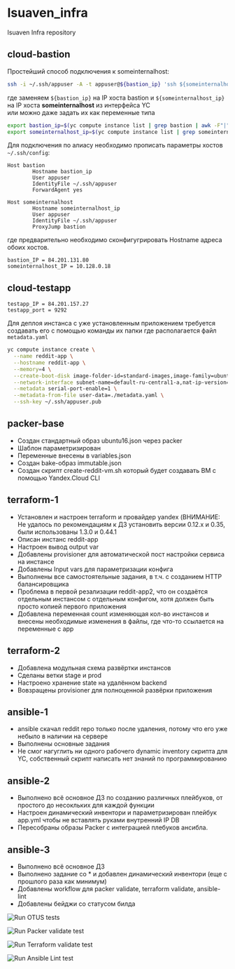 # Isuaven_infra
Isuaven Infra repository

## cloud-bastion
Простейший способ подключения к someinternalhost:
```bash
ssh -i ~/.ssh/appuser -A -t appuser@${bastion_ip} 'ssh ${someinternalhost_ip}'
```
где заменяем `${bastion_ip}` на IP хоста bastion и `${someinternalhost_ip}` на IP хоста __someinternalhost__ из интерфейса YC \
или можно даже задать их как переменные типа
```bash
export bastion_ip=$(yc compute instance list | grep bastion | awk -F"|" '{print $6}' | tr -d ' ')
export someinternalhost_ip=$(yc compute instance list | grep someinternalhost | awk -F"|" '{print $7}' | tr -d ' ')
```
Для подключения по алиасу необходимо прописать параметры хостов `~/.ssh/config`:
```
Host bastion
        Hostname bastion_ip
        User appuser
        IdentityFile ~/.ssh/appuser
        ForwardAgent yes

Host someinternalhost
        Hostname someinternalhost_ip
        User appuser
        IdentityFile ~/.ssh/appuser
        ProxyJump bastion
```
где предварительно необходимо сконфигугрировать Hostname адреса обоих хостов.
```
bastion_IP = 84.201.131.80
someinternalhost_IP = 10.128.0.18
```
## cloud-testapp
```
testapp_IP = 84.201.157.27
testapp_port = 9292
```
Для деплоя инстанса с уже установленным приложением требуется создавать его с помощью команды их папки где располагается файл `metadata.yaml`
```bash
yc compute instance create \
  --name reddit-app \
  --hostname reddit-app \
  --memory=4 \
  --create-boot-disk image-folder-id=standard-images,image-family=ubuntu-1604-lts,size=10GB \
  --network-interface subnet-name=default-ru-central1-a,nat-ip-version=ipv4 \
  --metadata serial-port-enable=1 \
  --metadata-from-file user-data=./metadata.yaml \
  --ssh-key ~/.ssh/appuser.pub
```

## packer-base
- Создан стандартный образ ubuntu16.json через packer
- Шаблон параметризирован
- Переменные внесены в variables.json
- Создан bake-образ immutable.json
- Создан скрипт create-reddit-vm.sh который будет создавать ВМ с помощью Yandex.Cloud CLI

## terraform-1
- Установлен и настроен terraform и провайдер yandex (ВНИМАНИЕ: Не удалось по рекомендациям к ДЗ установить версии 0.12.х и 0.35, были использованы 1.3.0 и 0.44.1
- Описан инстанс reddit-app
- Настроен вывод output var
- Добавлены provisioner для автоматической пост настройки сервиса на инстансе
- Добавлены Input vars для параметризации конфига
- Выполнены все самостоятельные задания, в т.ч. с созданием HTTP балансировщика
- Проблема в первой резализации reddit-app2, что он создаётся отдельным инстансом с отдельным конфигом, хотя должен быть просто копией первого приложения
- Добавлена переменная count изменяющая кол-во инстансов и внесены необходимые изменения в файлы, где что-то ссылается на переменные с app

## terraform-2
- Добавлена модульная схема развёртки инстансов
- Сделаны ветки stage и prod
- Настроено хранение state на удалённом backend
- Вовзращены provisioner для полноценной развёрки приложения

## ansible-1
- ansible скачал reddit repo только после удаления, потому что его уже небыло в наличии на сервере
- Выполнены основные задания
- Не смог нагуглить ни одного рабочего dynamic inventory скрипта для YC, собственный скрипт написать нет знаний по программированию

## ansible-2
- Выполнено всё основное ДЗ по созданию различных плейбуков, от простого до несокльких для каждой функции
- Настроен динамический инвентори и параметризирован плейбук app.yml чтобы не вставлять руками внутренний IP DB
- Пересобраны образы Packer с интеграцией плебуков ансибла.

## ansible-3
- Выполнено всё основное ДЗ 
- Выполнено задание со * и добавлен динамический инвентори (еще с прошлого раза как минимум)
- Добавлены workflow для packer validate, terraform validate, ansible-lint
- Добавлены бейджи со статусом билда

![Run OTUS tests](https://github.com/Otus-DevOps-2022-11/Isuaven_infra/actions/workflows/run-tests.yml/badge.svg)

![Run Packer validate test](https://github.com/Otus-DevOps-2022-11/Isuaven_infra/actions/workflows/packer_validate.yml/badge.svg)

![Run Terraform validate test](https://github.com/Otus-DevOps-2022-11/Isuaven_infra/actions/workflows/terraform_validate.yml/badge.svg)

![Run Ansible Lint test](https://github.com/Otus-DevOps-2022-11/Isuaven_infra/actions/workflows/ansible_lint.yml/badge.svg)
